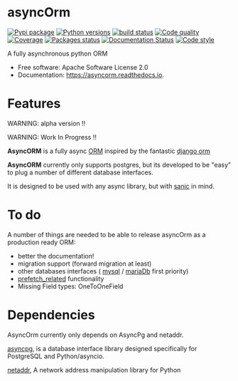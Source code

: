 asyncOrm
========

[![Pypi package](https://img.shields.io/pypi/v/asyncorm.svg)](https://pypi.python.org/pypi/asyncorm) [![Python versions](https://img.shields.io/pypi/pyversions/asyncorm.svg)](https://pypi.python.org/pypi/asyncorm) [![build status](https://travis-ci.org/monobot/asyncorm.svg?branch=development)](https://travis-ci.org/monobot/asyncorm) [![Code quality](https://api.codacy.com/project/badge/Grade/86ee891909654fc0a294849d0a436109)](https://www.codacy.com/app/monobot/asyncorm?utm_source=github.com&amp;utm_medium=referral&amp;utm_content=monobot/asyncorm&amp;utm_campaign=Badge_Grade) [![Coverage](https://api.codacy.com/project/badge/Coverage/86ee891909654fc0a294849d0a436109)](https://www.codacy.com/app/monobot/asyncorm?utm_source=github.com&amp;utm_medium=referral&amp;utm_content=monobot/asyncorm&amp;utm_campaign=Badge_Coverage) [![Packages status](https://pyup.io/repos/github/monobot/asyncorm/shield.svg)](https://pyup.io/account/repos/github/monobot/asyncorm/) [![Documentation Status](https://readthedocs.org/projects/asyncorm/badge/?version=development)](http://asyncorm.readthedocs.io/en/development/) [![Code style](https://img.shields.io/badge/code%20style-black-000000.svg)](https://github.com/ambv/black)

A fully asynchronous python ORM

-   Free software: Apache Software License 2.0
-   Documentation: <https://asyncorm.readthedocs.io>.

Features
========

WARNING: alpha version !!

WARNING: Work In Progress !!

**AsyncORM** is a fully async [ORM](https://en.wikipedia.org/wiki/Object-relational_mapping) inspired by the fantastic [django orm](https://docs.djangoproject.com/en/1.11/topics/db/)

**AsyncORM** currently only supports postgres, but its developed to be
"easy" to plug a number of different database interfaces.

It is designed to be used with any async library, but with
[sanic](https://github.com/channelcat/sanic) in mind.

To do
=====

A number of things are needed to be able to release asyncOrm as a
production ready ORM:

-   better the documentation!
-   migration support (forward migration at least)
-   other databases interfaces ( [mysql](https://www.mysql.com/) /
    [mariaDb](https://mariadb.org/) first priority)
-   [prefetch\_related](https://docs.djangoproject.com/en/1.11/ref/models/querysets/#prefetch_related%20support)
    functionality
-   Missing Field types: OneToOneField

Dependencies
============

AsyncOrm currently only depends on AsyncPg and netaddr.

[asyncpg](https://github.com/MagicStack/asyncpg), is a database
interface library designed specifically for PostgreSQL and
Python/asyncio.

[netaddr](https://github.com/drkjam/netaddr), A network address
manipulation library for Python

